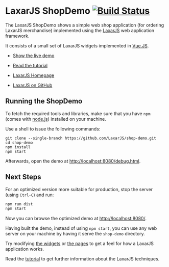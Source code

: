 # LaxarJS ShopDemo [![Build Status](https://travis-ci.org/LaxarJS/shop-demo.svg?branch=master)](https://travis-ci.org/LaxarJS/shop-demo)

The LaxarJS ShopDemo shows a simple web shop application (for ordering LaxarJS merchandise) implemented using the [LaxarJS](http://laxarjs.org) web application framework.

It consists of a small set of LaxarJS widgets implemented in [Vue.JS](https://vuejs.org/).

- [Show the live demo](https://laxarjs.github.io/shop-demo/)

- [Read the tutorial](https://github.com/LaxarJS/shop-demo/blob/master/docs/tutorials/01_getting_started.md#getting-started)

- [LaxarJS Homepage](https://laxarjs.org)

- [LaxarJS on GitHub](https://github.com/LaxarJS/laxar)


## Running the ShopDemo

To fetch the required tools and libraries, make sure that you have `npm` (comes with [node.js](https://nodejs.org/en/)) installed on your machine.

Use a shell to issue the following commands:

```console
git clone --single-branch https://github.com/LaxarJS/shop-demo.git
cd shop-demo
npm install
npm start
```

Afterwards, open the demo at [http://localhost:8080/debug.html](http://localhost:8000/debug.html).


## Next Steps

For an optimized version more suitable for production, stop the server (using `Ctrl-C`) and run:
```sh
npm run dist
npm start
```

Now you can browse the optimized demo at [http://localhost:8080/](http://localhost:8000/).

Having built the demo, instead of using `npm start`, you can use any web server on your machine by having it serve the `shop-demo` directory.

Try modifying [the widgets](./application/widgets/) or [the pages](./application/pages/) to get a feel for how a LaxarJS application works.

Read the [tutorial](https://github.com/LaxarJS/shop-demo/blob/master/docs/tutorials/01_getting_started.md#getting-started) to get further information about the LaxarJS techniques.
